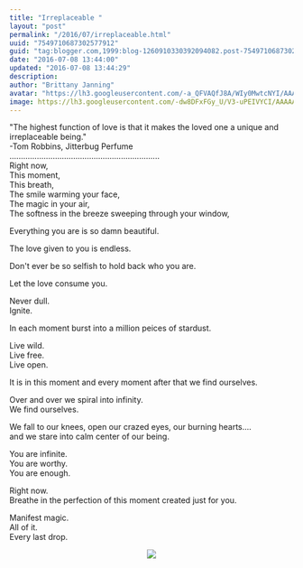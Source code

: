 ```yaml
---
title: "Irreplaceable "
layout: "post"
permalink: "/2016/07/irreplaceable.html"
uuid: "7549710687302577912"
guid: "tag:blogger.com,1999:blog-1260910330392094082.post-7549710687302577912"
date: "2016-07-08 13:44:00"
updated: "2016-07-08 13:44:29"
description:
author: "Brittany Janning"
avatar: "https://lh3.googleusercontent.com/-a_QFVAQfJ8A/WIy0MwtcNYI/AAAAAAAAAYU/MjTQjocbF6Q/s640/IMG_20170126_093835_269.jpg"
image: https://lh3.googleusercontent.com/-dw8DFxFGy_U/V3-uPEIVYCI/AAAAAAAAAQ4/2GHtGVknJs0/s640/IMG_20160605_122337.jpg
---
```


<div class="css-full-post-content js-full-post-content">
<p dir="ltr">"The highest function of love is that it makes the loved one a unique and irreplaceable being."<br>-Tom Robbins, Jitterbug Perfume <br>..................................................................<br>Right now,<br>This moment,<br>This breath,<br>The smile warming your face,<br>The magic in your air,<br>The softness in the breeze sweeping through your window,</p><p dir="ltr">Everything you are is so damn beautiful. </p><p dir="ltr">The love given to you is endless.</p><p dir="ltr">Don't ever be so selfish to hold back who you are.</p><p dir="ltr">Let the love consume you.</p><p dir="ltr">Never dull.<br>Ignite.</p><p dir="ltr">In each moment burst into a million peices of stardust. </p><p dir="ltr">Live wild.<br>Live free.<br>Live open.</p><p dir="ltr">It is in this moment and every moment after that we find ourselves.</p><p dir="ltr">Over and over we spiral into infinity. <br>We find ourselves.</p><p dir="ltr">We fall to our knees, open our crazed eyes, our burning hearts....<br>and we stare into calm center of our being.</p><p dir="ltr">You are infinite. <br>You are worthy.<br>You are enough.</p><p dir="ltr">Right now.<br>Breathe in the perfection of this moment created just for you.</p><p dir="ltr">Manifest magic.<br>All of it.<br>Every last drop.<br></p><div class="separator" style="clear: both; text-align: center;"> <a href="https://lh3.googleusercontent.com/-dw8DFxFGy_U/V3-uPEIVYCI/AAAAAAAAAQ4/2GHtGVknJs0/s1600/IMG_20160605_122337.jpg" imageanchor="1" style="margin-left: 1em; margin-right: 1em;"> <img border="0" src="https://lh3.googleusercontent.com/-dw8DFxFGy_U/V3-uPEIVYCI/AAAAAAAAAQ4/2GHtGVknJs0/s640/IMG_20160605_122337.jpg"> </a> </div>
</div>
